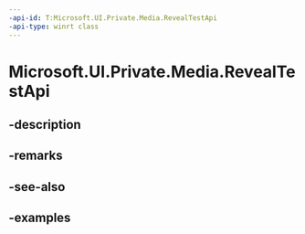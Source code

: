 ```yaml
---
-api-id: T:Microsoft.UI.Private.Media.RevealTestApi
-api-type: winrt class
---
```


# Microsoft.UI.Private.Media.RevealTestApi

<!--
public sealed class RevealTestApi : Microsoft.UI.Xaml.DependencyObject
-->


## -description

## -remarks

## -see-also

## -examples


